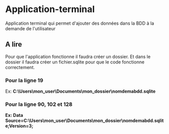 # Application-terminal
Application terminal qui permet d'ajouter des données dans la BDD à la demande de l'utilisateur
## A lire
Pour que l'application fonctionne il faudra créer un dossier. Et dans le dossier il faudra créer un fichier.sqlite pour que le code fonctionne correctement.

### Pour la ligne 19
Ex: <strong>C:\\Users\\mon_user\\Documents\\mon_dossier\\nomdemabdd.sqlite<strong/>
  
### Pour la ligne 90, 102 et 128
Ex: Data Source=C:\\Users\\mon_user\\Documents\\mon_dossier\\nomdemabdd.sqlite;Version=3;<br/>
